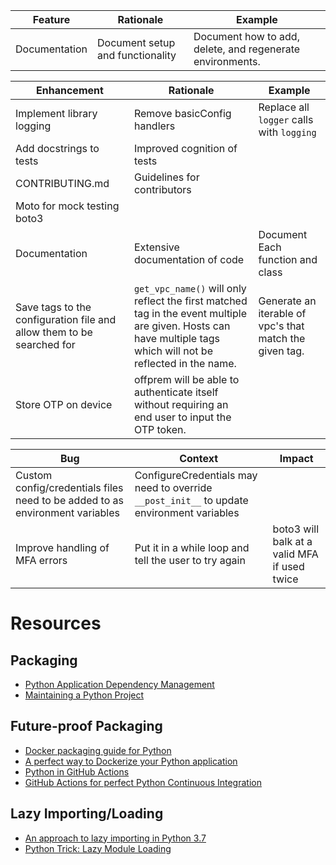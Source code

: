| Feature | Rationale | Example |
|---------|-----------|---------|
| Documentation | Document setup and functionality | Document how to add, delete, and regenerate environments. |

| Enhancement | Rationale | Example |
|-------------|-----------|---------|
| Implement library logging | Remove basicConfig handlers | Replace all `logger` calls with `logging` |
| Add docstrings to tests | Improved cognition of tests | |
| CONTRIBUTING.md | Guidelines for contributors |  |
| Moto for mock testing boto3 | | |
| Documentation | Extensive documentation of code | Document Each function and class |
| Save tags to the configuration file and allow them to be searched for | `get_vpc_name()` will only reflect the first matched tag in the event multiple are given. Hosts can have multiple tags which will not be reflected in the name. | Generate an iterable of vpc's that match the given tag.
| Store OTP on device | offprem will be able to authenticate itself without requiring an end user to input the OTP token. |

| Bug | Context | Impact |
|-----|---------|--------|
| Custom config/credentials files need to be added to as environment variables | ConfigureCredentials may need to override `__post_init__` to update environment variables |  |
| Improve handling of MFA errors | Put it in a while loop and tell the user to try again | boto3 will balk at a valid MFA if used twice |

# Resources
## Packaging
- [Python Application Dependency Management](https://hynek.me/articles/python-app-deps-2018/)
- [Maintaining a Python Project](https://hynek.me/talks/python-foss/)
## Future-proof Packaging
- [Docker packaging guide for Python](https://pythonspeed.com/docker/)
- [A perfect way to Dockerize your Python application](https://sourcery.ai/blog/python-docker/)
- [Python in GitHub Actions](https://hynek.me/articles/python-github-actions/)
- [GitHub Actions for perfect Python Continuous Integration](https://sourcery.ai/blog/github-actions/)
## Lazy Importing/Loading
- [An approach to lazy importing in Python 3.7](https://snarky.ca/lazy-importing-in-python-3-7/)
- [Python Trick: Lazy Module Loading](https://levelup.gitconnected.com/python-trick-lazy-module-loading-df9b9dc111af)
